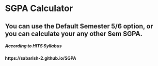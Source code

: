 # SGPA Calculator
<h2>You can use the Default Semester 5/6 option, or you can calculate your any other Sem SGPA.</h2>
<h5>According to HITS Syllabus</h5>
<h4>https://sabarish-2.github.io/SGPA</h4>
